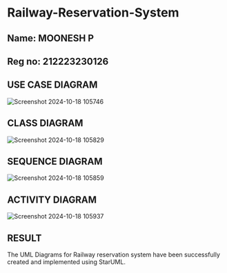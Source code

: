# Railway-Reservation-System

## Name: MOONESH P
## Reg no: 212223230126

## USE CASE DIAGRAM
![Screenshot 2024-10-18 105746](https://github.com/user-attachments/assets/e1b6e0ef-5eea-485b-8ac9-01cf495e0547)

## CLASS DIAGRAM
![Screenshot 2024-10-18 105829](https://github.com/user-attachments/assets/2f3f46a9-7c94-49cb-ba9d-98844fd0e15a)

## SEQUENCE DIAGRAM
![Screenshot 2024-10-18 105859](https://github.com/user-attachments/assets/20ff8306-f040-486c-9bb3-0bfa3a921893)

## ACTIVITY DIAGRAM
![Screenshot 2024-10-18 105937](https://github.com/user-attachments/assets/da7b8607-bc96-48d0-87f9-6297747bcf71)

## RESULT
The UML Diagrams for Railway reservation system have been successfully created and implemented using StarUML.
